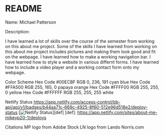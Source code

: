 # README
Name: Michael Patterson 

Description: 

I have learned a lot of skills over the course of the semester from working on this about me project. Some of the skills I have learned from working on this about me project includes pictures and making them look good and fit on the webpage. I have learned how to make a working navigation bar. I have learned how to style a website in various differnt forms. I have learned how to include a video player and a working contact form onto my webpage. 

Color Scheme 
Hex Code #00ECBF RGB 0, 236, 191 cyan blue
Hex Code #FFA500 RGB 255, 165, 0  papaya orange
Hex Code #FFFF00 RGB 255, 255, 0 yellow 
Hex Code #FFFFFF RGB 255, 255, 255 white 

Netlify Status 
https://app.netlify.com/access-control/bb-api/api/v1/badges/b44aa71c-669c-4925-8f60-512e96d518e2/deploy-status
[![Netlify Status](https://api.netlify.com/api/v1/badges/b44aa71c-669c-4925-8f60-512e96d518e2/deploy-status)][def]
[def]: https://app.netlify.com/sites/about-me-mikeyp20-1/deploys

Citations
MP logo from Adobe Stock
LN logo from Lando Norris.com
